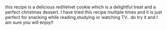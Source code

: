 this recipe is a delicious redVelvet cookie which is a delightful treat and a perfect christmas dessert.
I have tried this recipe multiple times and it is just perfect for snacking while reading,studying or watching TV..
do try it and I am sure you will enjoy!!
